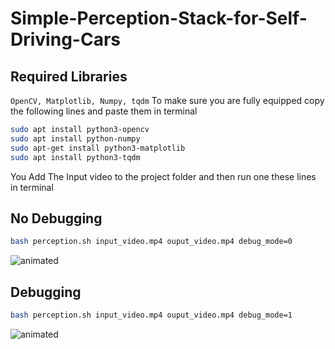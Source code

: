 # Simple-Perception-Stack-for-Self-Driving-Cars

## Required Libraries
`OpenCV, Matplotlib, Numpy, tqdm`
To make sure you are fully equipped copy the following lines and paste them in terminal
```bash
sudo apt install python3-opencv
sudo apt install python-numpy
sudo apt-get install python3-matplotlib
sudo apt install python3-tqdm   

```
You Add The Input video to the project folder and then run one these lines in terminal
## No Debugging
```bash
bash perception.sh input_video.mp4 ouput_video.mp4 debug_mode=0  
```
<p align="left">
  <img src="https://media.giphy.com/media/hJkMAghvJjHrSW9wgZ/giphy.gif" alt="animated" />
</p>

## Debugging
```bash
bash perception.sh input_video.mp4 ouput_video.mp4 debug_mode=1
```
<p align="left">
  <img src="https://media.giphy.com/media/rDXE2l9W76fz2Ec3Vn/giphy.gif" alt="animated" />
</p>
